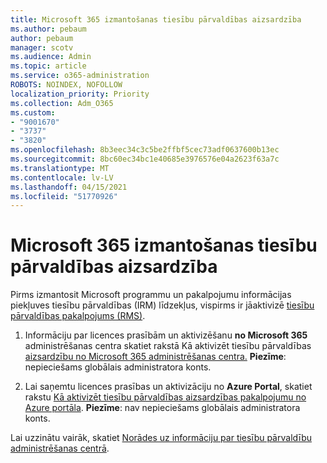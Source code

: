 ```yaml
---
title: Microsoft 365 izmantošanas tiesību pārvaldības aizsardzība
ms.author: pebaum
author: pebaum
manager: scotv
ms.audience: Admin
ms.topic: article
ms.service: o365-administration
ROBOTS: NOINDEX, NOFOLLOW
localization_priority: Priority
ms.collection: Adm_O365
ms.custom:
- "9001670"
- "3737"
- "3820"
ms.openlocfilehash: 8b3eec34c3c5be2ffbf5cec73adf0637600b13ec
ms.sourcegitcommit: 8bc60ec34bc1e40685e3976576e04a2623f63a7c
ms.translationtype: MT
ms.contentlocale: lv-LV
ms.lasthandoff: 04/15/2021
ms.locfileid: "51770926"
---
```

# <a name="use-rights-management-protection-with-microsoft-365"></a>Microsoft 365 izmantošanas tiesību pārvaldības aizsardzība

Pirms izmantosit Microsoft programmu un pakalpojumu informācijas piekļuves tiesību pārvaldības (IRM) līdzekļus, vispirms ir jāaktivizē [tiesību pārvaldības pakalpojums (RMS)](https://docs.microsoft.com/azure/information-protection/what-is-azure-rms).

1. Informāciju par licences prasībām un aktivizēšanu **no Microsoft 365** administrēšanas centra skatiet rakstā Kā aktivizēt tiesību pārvaldības [aizsardzību no Microsoft 365 administrēšanas centra.](https://docs.microsoft.com/azure/information-protection/activate-office365) **Piezīme**: nepieciešams globālais administratora konts.

2. Lai saņemtu licences prasības un aktivizāciju no **Azure Portal**, skatiet rakstu [Kā aktivizēt tiesību pārvaldības aizsardzības pakalpojumu no Azure portāla](https://docs.microsoft.com/azure/information-protection/activate-azure). **Piezīme**: nav nepieciešams globālais administratora konts.

Lai uzzinātu vairāk, skatiet [Norādes uz informāciju par tiesību pārvaldību administrēšanas centrā](https://docs.microsoft.com/office365/enterprise/activate-rms-in-office-365).
